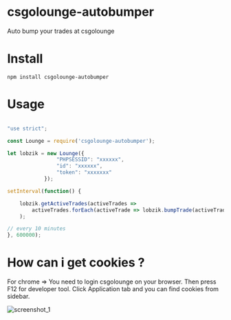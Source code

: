 # csgolounge-autobumper
Auto bump your trades at csgolounge

# Install

```npm install csgolounge-autobumper```

# Usage

```javascript

"use strict";

const Lounge = require('csgolounge-autobumper');

let lobzik = new Lounge({
                "PHPSESSID": "xxxxxx",
                "id": "xxxxxx",
                "token": "xxxxxxx"
            });

setInterval(function() {

    lobzik.getActiveTrades(activeTrades =>
        activeTrades.forEach(activeTrade => lobzik.bumpTrade(activeTrade))
    );

// every 10 minutes
}, 600000);

```

# How can i get cookies ?

For chrome =>
You need to login csgolounge on your browser. Then press F12 for developer tool. Click Application tab and you can find cookies from sidebar.

![screenshot_1](https://cloud.githubusercontent.com/assets/5374623/18090259/9200c8c2-6ecc-11e6-9598-1bb17c7fc0ff.png)
